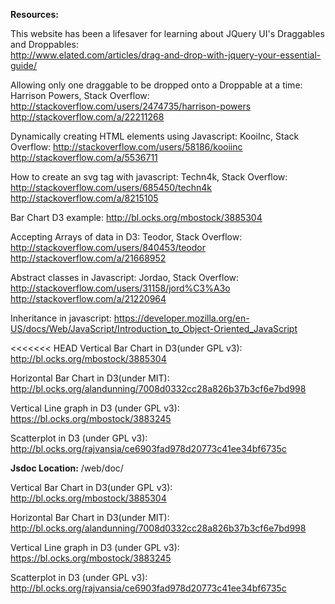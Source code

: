 **Resources:**

This website has been a lifesaver for learning about JQuery UI's Draggables and Droppables:  
http://www.elated.com/articles/drag-and-drop-with-jquery-your-essential-guide/

Allowing only one draggable to be dropped onto a Droppable at a time:
Harrison Powers, Stack Overflow: http://stackoverflow.com/users/2474735/harrison-powers
http://stackoverflow.com/a/22211268

Dynamically creating HTML elements using Javascript:
KooiInc, Stack Overflow: http://stackoverflow.com/users/58186/kooiinc
http://stackoverflow.com/a/5536711

How to create an svg tag with javascript:
Techn4k, Stack Overflow: http://stackoverflow.com/users/685450/techn4k
http://stackoverflow.com/a/8215105

Bar Chart D3 example:
http://bl.ocks.org/mbostock/3885304

Accepting Arrays of data in D3:
Teodor, Stack Overflow: http://stackoverflow.com/users/840453/teodor
http://stackoverflow.com/a/21668952

Abstract classes in Javascript:
Jordao, Stack Overflow: http://stackoverflow.com/users/31158/jord%C3%A3o
http://stackoverflow.com/a/21220964

Inheritance in javascript:
https://developer.mozilla.org/en-US/docs/Web/JavaScript/Introduction_to_Object-Oriented_JavaScript

<<<<<<< HEAD
Vertical Bar Chart in D3(under GPL v3):
http://bl.ocks.org/mbostock/3885304

Horizontal Bar Chart in D3(under MIT):
http://bl.ocks.org/alandunning/7008d0332cc28a826b37b3cf6e7bd998

Vertical Line graph in D3 (under GPL v3):
https://bl.ocks.org/mbostock/3883245

Scatterplot in D3 (under GPL v3):
http://bl.ocks.org/rajvansia/ce6903fad978d20773c41ee34bf6735c

**Jsdoc Location:**
/web/doc/

Vertical Bar Chart in D3(under GPL v3):
http://bl.ocks.org/mbostock/3885304

Horizontal Bar Chart in D3(under MIT):
http://bl.ocks.org/alandunning/7008d0332cc28a826b37b3cf6e7bd998

Vertical Line graph in D3 (under GPL v3):
https://bl.ocks.org/mbostock/3883245

Scatterplot in D3 (under GPL v3):
http://bl.ocks.org/rajvansia/ce6903fad978d20773c41ee34bf6735c
